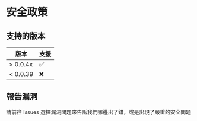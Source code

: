 # 安全政策

## 支持的版本

| 版本 | 支援          |
| ------- | ------------------ |
| > 0.0.4x   | :white_check_mark: |
| < 0.0.39   | :x:                |

## 報告漏洞

請前往 Issues 選擇漏洞問題來告訴我們哪邊出了錯，或是出現了嚴重的安全問題
